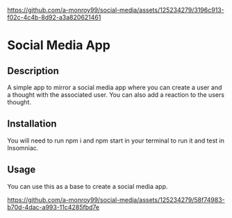 
https://github.com/a-monroy99/social-media/assets/125234279/3196c913-f02c-4c4b-8d92-a3a820621461
# Social Media App

## Description

A simple app to mirror a social media app where you can create a user and a thought with the associated user. You can also add a reaction to the users thought.

## Installation

You will need to run npm i and npm start in your terminal to run it and test in Insomniac.

## Usage

You can use this as a base to create a social media app.


https://github.com/a-monroy99/social-media/assets/125234279/58f74983-b70d-4dac-a993-11c4285fbd7e
